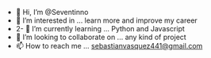 - 👋 Hi, I’m @Seventinno
- 👀 I’m interested in ... learn more and improve my career
- 2- 🌱 I’m currently learning ... Python and Javascript
- 💞️ I’m looking to collaborate on ... any kind of project
- 📫 How to reach me ... sebastianvasquez441@gmail.com

<!---
Seventinno/Seventinno is a ✨ special ✨ repository because its `README.md` (this file) appears on your GitHub profile.
You can click the Preview link to take a look at your changes.
--->
